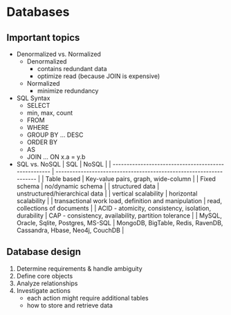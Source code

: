 # Databases

## Important topics

- Denormalized vs. Normalized
  - Denormalized
    - contains redundant data
    - optimize read (because JOIN is expensive)
  - Normalized
    - minimize redundancy
- SQL Syntax
  - SELECT
  - min, max, count
  - FROM
  - WHERE
  - GROUP BY ... DESC
  - ORDER BY
  - AS
  - JOIN ... ON x.a = y.b
- SQL vs. NoSQL
  | SQL                                                  | NoSQL                                                               |
  | ---------------------------------------------------- | ------------------------------------------------------------------- |
  | Table based                                          | Key-value pairs, graph, wide-column                                 |
  | Fixed schema                                         | no/dynamic schema                                                   |
  | structured data                                      | unstructured/hierarchical data                                      |
  | vertical scalability                                 | horizontal scalability                                              |
  | transactional work load, definition and manipulation | read, collections of documents                                      |
  | ACID - atomicity, consistency, isolation, durability | CAP - consistency, availability, partition tolerance                |
  | MySQL, Oracle, Sqlite, Postgres, MS-SQL              | MongoDB, BigTable, Redis, RavenDB, Cassandra, Hbase, Neo4j, CouchDB |


## Database design

1. Determine requirements & handle ambiguity
2. Define core objects
3. Analyze relationships
4. Investigate actions
   - each action might require additional tables
   - how to store and retrieve data